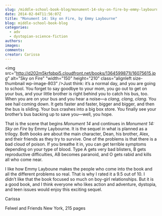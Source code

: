 ```yaml
---
slug: /middle-school-book-blog/monument-14-sky-on-fire-by-emmy-laybourne
date: 2014-02-04T11:56:07Z
title: "Monument 14: Sky on Fire, by Emmy Laybourne"
blog: middle-school-book-blog
categories:
  - adv
  - dystopian-science-fiction
authors:
images:
comments:
creator: Carissa
---
```


<img src="http://d202m5krfqbpi5.cloudfront.net/books/1364599871l/16075615.jpg" alt="Sky on Fire" "width="150" height="210" class="alignleft size-thumbnail wp-image-803" />Just think: it’s a normal day, and you are going to school. You forget to say goodbye to your mom, you go out to get on your bus, and your little brother is right behind you to catch his bus, too. When you are on your bus and you hear a noise—a<i> clang, clang, clang.</i> You see hail coming down. It gets faster and faster, bigger and bigger, and then the bus is sliding. Your bus crashes into a big box store. You finally see your brother’s bus backing up to save you—well, you hope.

That is the scene that begins <i>Monument 14 </i>and continues in <i>Monument 14: Sky on Fire </i>by Emmy Laybourne. It is the sequel in what is planned as a trilogy. Both books are about the main character, Dean, his brother, Alex, and their friends as they try to survive. One of the problems is that there is a bad cloud of poison. If you breathe it in, you can get terrible symptoms depending on your type of blood. Type A gets very bad blisters, B gets reproductive difficulties, AB becomes paranoid, and O gets rabid and kills all who come near.

I like how Emmy Layboune makes the people who come into the book and all the different problems so real. That is why I rated it a 9.5 out of 10. I didn’t like that the book focused so much on boy-girl relationships. But it is a good book, and I think everyone who likes action and adventure, dystopia, and teen issues would enjoy this exciting sequel.

Carissa

Felwel and Friends New York, 215 pages
